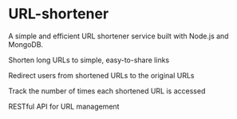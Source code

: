 # URL-shortener
A simple and efficient URL shortener service built with Node.js and MongoDB.

Shorten long URLs to simple, easy-to-share links

Redirect users from shortened URLs to the original URLs

Track the number of times each shortened URL is accessed

RESTful API for URL management
